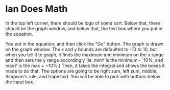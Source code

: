 Ian Does Math 
==============

In the top left corner, there should be logo of some sort. Below that, there should be the graph window, and below that, the text box where you put in the equation. 

You put in the equation, and then click the "Go" button. The graph is drawn on the graph window. The x and y bounds are defaulted to -10 to 10, but when you tell it to graph, it finds the maximum and minimum on the x range and then sets the y range accordingly (ie, minY is the minimum - `10%, and maxY is the max + ~10%.) Then, it takes the integral and shows the boxes it made to do that. The options are going to be right sum, left sum, middle, Simpson's rule, and trapezoid. You will be able to pick with buttons below the input box. 
